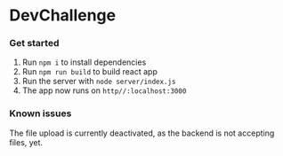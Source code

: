 # DevChallenge

### Get started
1.  Run `npm i` to install dependencies
2.  Run `npm run build` to build react app
3.  Run the server with `node server/index.js`
4. The app now runs on `http//:localhost:3000`

### Known issues
The file upload is currently deactivated, as the backend is not accepting files, yet.

